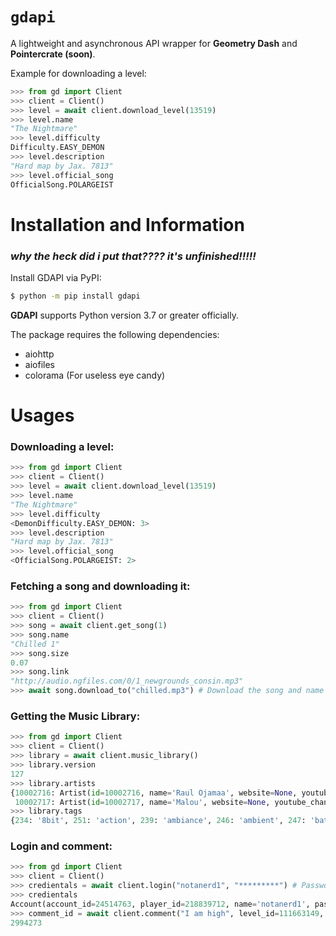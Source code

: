 # `gdapi`

A lightweight and asynchronous API wrapper for **Geometry Dash** and **Pointercrate (soon)**.

Example for downloading a level:
```py
>>> from gd import Client
>>> client = Client()
>>> level = await client.download_level(13519)
>>> level.name
"The Nightmare"
>>> level.difficulty
Difficulty.EASY_DEMON
>>> level.description
"Hard map by Jax. 7813"
>>> level.official_song
OfficialSong.POLARGEIST
```

# Installation and Information
### *why the heck did i put that???? it's unfinished!!!!!*
Install GDAPI via PyPI:

```bash
$ python -m pip install gdapi
```
**GDAPI** supports Python version 3.7 or greater officially.

The package requires the following dependencies:
- aiohttp
- aiofiles
- colorama (For useless eye candy)

# Usages
### Downloading a level:
```py
>>> from gd import Client
>>> client = Client()
>>> level = await client.download_level(13519)
>>> level.name
"The Nightmare"
>>> level.difficulty
<DemonDifficulty.EASY_DEMON: 3>
>>> level.description
"Hard map by Jax. 7813"
>>> level.official_song
<OfficialSong.POLARGEIST: 2>
```

### Fetching a song and downloading it:
```py
>>> from gd import Client
>>> client = Client()
>>> song = await client.get_song(1)
>>> song.name
"Chilled 1"
>>> song.size
0.07
>>> song.link
"http://audio.ngfiles.com/0/1_newgrounds_consin.mp3"
>>> await song.download_to("chilled.mp3") # Download the song and name it "chilled.mp3" in the relative path.
```

### Getting the Music Library:
```py
>>> from gd import Client
>>> client = Client()
>>> library = await client.music_library()
>>> library.version
127
>>> library.artists
{10002716: Artist(id=10002716, name='Raul Ojamaa', website=None, youtube_channel_id=None),
 10002717: Artist(id=10002717, name='Malou', website=None, youtube_channel_id=None), ...}
>>> library.tags
{234: '8bit', 251: 'action', 239: 'ambiance', 246: 'ambient', 247: 'battle', 248: 'boss', 250: 'calm', 249: 'casual', ...}
```

### Login and comment:
```py
>>> from gd import Client
>>> client = Client()
>>> credientals = await client.login("notanerd1", "*********") # Password is intentionally redacted for security reasons.
>>> credientals
Account(account_id=24514763, player_id=218839712, name='notanerd1', password=********) # Hidden when printing the instance
>>> comment_id = await client.comment("I am high", level_id=111663149, percentage=0) # Comment on the level with the percentage of 0
2994273
```